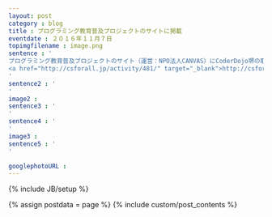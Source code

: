 ```yaml
---
layout: post
category : blog
title : プログラミング教育普及プロジェクトのサイトに掲載
eventdate : ２０１６年１１月７日
topimgfilename : image.png
sentence : '
プログラミング教育普及プロジェクトのサイト（運営：NPO法人CANVAS）にCoderDojo堺の取り組みを掲載していただきました！<br><br>
<a href="http://csforall.jp/activity/481/" target="_blank">http://csforall.jp/activity/481/</a>
'
sentence2 : '
'
image2 :
sentence3 : '
'
sentence4 : '
'
image3 :
sentence5 : '
'

googlephotoURL : 
---
```

{% include JB/setup %}

{% assign postdata = page %}
{% include custom/post_contents %}
